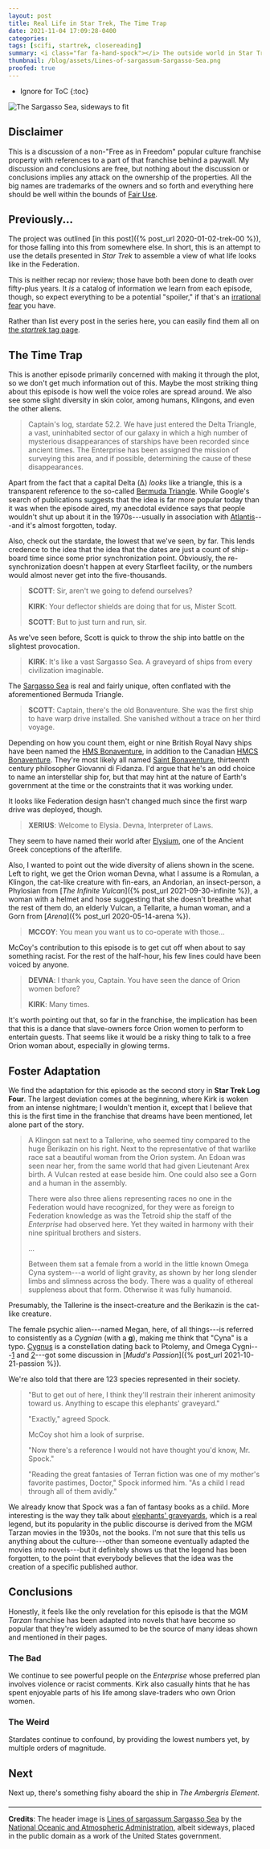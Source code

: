 ```yaml
---
layout: post
title: Real Life in Star Trek, The Time Trap
date: 2021-11-04 17:09:28-0400
categories:
tags: [scifi, startrek, closereading]
summary: <i class="far fa-hand-spock"></i> The outside world in Star Trek
thumbnail: /blog/assets/Lines-of-sargassum-Sargasso-Sea.png
proofed: true
---
```


* Ignore for ToC
{:toc}

![The Sargasso Sea, sideways to fit](/blog/assets/Lines-of-sargassum-Sargasso-Sea.png "I'm honestly not sure if I would have preferred the episode with lines of space-algae stretching out")

## Disclaimer

This is a discussion of a non-"Free as in Freedom" popular culture franchise property with references to a part of that franchise behind a paywall.  My discussion and conclusions are free, but nothing about the discussion or conclusions implies any attack on the ownership of the properties.  All the big names are trademarks of the owners and so forth and everything here should be well within the bounds of [Fair Use](https://en.wikipedia.org/wiki/Fair_use).

## Previously...

The project was outlined [in this post]({% post_url 2020-01-02-trek-00 %}), for those falling into this from somewhere else.  In short, this is an attempt to use the details presented in *Star Trek* to assemble a view of what life looks like in the Federation.

This is neither recap nor review; those have both been done to death over fifty-plus years.  It *is* a catalog of information we learn from each episode, though, so expect everything to be a potential "spoiler," if that's an [irrational fear](https://www.theguardian.com/books/booksblog/2011/aug/17/spoilers-enhance-enjoyment-psychologists) you have.

Rather than list every post in the series here, you can easily find them all on [the *startrek* tag page](/blog/tag/startrek/).

## The Time Trap

This is another episode primarily concerned with making it through the plot, so we don't get much information out of this.  Maybe the most striking thing about this episode is how well the voice roles are spread around.  We also see some slight diversity in skin color, among humans, Klingons, and even the other aliens.

 > Captain's log, stardate 52.2. We have just entered the Delta Triangle, a vast, uninhabited sector of our galaxy in which a high number of mysterious disappearances of starships have been recorded since ancient times. The Enterprise has been assigned the mission of surveying this area, and if possible, determining the cause of these disappearances.

Apart from the fact that a capital Delta (Δ) *looks* like a triangle, this is a transparent reference to the so-called [Bermuda Triangle](https://en.wikipedia.org/wiki/Bermuda_Triangle).  While Google's search of publications suggests that the idea is far more popular today than it was when the episode aired, my anecdotal evidence says that people wouldn't shut up about it in the 1970s---usually in association with [Atlantis](https://en.wikipedia.org/wiki/Atlantis)---and it's almost forgotten, today.

Also, check out the stardate, the lowest that we've seen, by far.  This lends credence to the idea that the idea that the dates are just a count of ship-board time since some prior synchronization point.  Obviously, the re-synchronization doesn't happen at every Starfleet facility, or the numbers would almost never get into the five-thousands.

 > **SCOTT**: Sir, aren't we going to defend ourselves?
 >
 > **KIRK**: Your deflector shields are doing that for us, Mister Scott.
 >
 > **SCOTT**: But to just turn and run, sir.

As we've seen before, Scott is quick to throw the ship into battle on the slightest provocation.

 > **KIRK**: It's like a vast Sargasso Sea. A graveyard of ships from every civilization imaginable.

The [Sargasso Sea](https://en.wikipedia.org/wiki/Sargasso_Sea) is real and fairly unique, often conflated with the aforementioned Bermuda Triangle.

 > **SCOTT**: Captain, there's the old Bonaventure. She was the first ship to have warp drive installed. She vanished without a trace on her third voyage.

Depending on how you count them, eight or nine British Royal Navy ships have been named the [HMS Bonaventure](https://en.wikipedia.org/wiki/HMS_Bonaventure), in addition to the Canadian [HMCS Bonaventure](https://en.wikipedia.org/wiki/HMCS_Bonaventure).  They're most likely all named [Saint Bonaventure](https://en.wikipedia.org/wiki/Bonaventure), thirteenth century philosopher Giovanni di Fidanza.  I'd argue that he's an odd choice to name an interstellar ship for, but that may hint at the nature of Earth's government at the time or the constraints that it was working under.

It looks like Federation design hasn't changed much since the first warp drive was deployed, though.

 > **XERIUS**: Welcome to Elysia. Devna, Interpreter of Laws.

They seem to have named their world after [Elysium](https://en.wikipedia.org/wiki/Elysium), one of the Ancient Greek conceptions of the afterlife.

Also, I wanted to point out the wide diversity of aliens shown in the scene.  Left to right, we get the Orion woman Devna, what I assume is a Romulan, a Klingon, the cat-like creature with fin-ears, an Andorian, an insect-person, a Phylosian from [*The Infinite Vulcan*]({% post_url 2021-09-30-infinite %}), a woman with a helmet and hose suggesting that she doesn't breathe what the rest of them do, an elderly Vulcan, a Tellarite, a human woman, and a Gorn from [*Arena*]({% post_url 2020-05-14-arena %}).

 > **MCCOY**: You mean you want us to co-operate with those...

McCoy's contribution to this episode is to get cut off when about to say something racist.  For the rest of the half-hour, his few lines could have been voiced by anyone.

 > **DEVNA**: I thank you, Captain. You have seen the dance of Orion women before?
 >
 > **KIRK**: Many times.

It's worth pointing out that, so far in the franchise, the implication has been that this is a dance that slave-owners force Orion women to perform to entertain guests.  That seems like it would be a risky thing to talk to a free Orion woman about, especially in glowing terms.

## Foster Adaptation

We find the adaptation for this episode as the second story in **Star Trek Log Four**.  The largest deviation comes at the beginning, where Kirk is woken from an intense nightmare; I wouldn't mention it, except that I believe that this is the first time in the franchise that dreams have been mentioned, let alone part of the story.

 > A Klingon sat next to a Tallerine, who seemed tiny compared to the huge Berikazin on his right.  Next to the representative of that warlike race sat a beautiful woman from the Orion system.  An Edoan was seen near her, from the same world that had given Lieutenant Arex birth.  A Vulcan rested at ease beside him.  One could also see a Gorn and a human in the assembly.
 >
 > There were also three aliens representing races no one in the Federation would have recognized, for they were as foreign to Federation knowledge as was the Tetroid ship the staff of the *Enterprise* had observed here.  Yet they waited in harmony with their nine spiritual brothers and sisters.
 >
 > ...
 >
 > Between them sat a female from a world in the little known Omega Cyna system---a world of light gravity, as shown by her long slender limbs and slimness across the body.  There was a quality of ethereal suppleness about that form.  Otherwise it was fully humanoid.

Presumably, the Tallerine is the insect-creature and the Berikazin is the cat-like creature.

The female psychic alien---named Megan, here, of all things---is referred to consistently as a *Cygnian* (with a **g**), making me think that "Cyna" is a typo.  [Cygnus](https://en.wikipedia.org/wiki/Cygnus_%28constellation%29) is a constellation dating back to Ptolemy, and Omega Cygni---[1](https://en.wikipedia.org/wiki/Omega1_Cygni) and [2](https://en.wikipedia.org/wiki/Omega2_Cygni)---got some discussion in [*Mudd's Passion*]({% post_url 2021-10-21-passion %}).

We're also told that there are 123 species represented in their society.

 > "But to get out of here, I think they'll restrain their inherent animosity toward us.  Anything to escape this elephants' graveyard."
 >
 > "Exactly," agreed Spock.
 >
 > McCoy shot him a look of surprise.
 >
 > "Now there's a reference I would not have thought you'd know, Mr. Spock."
 >
 > "Reading the great fantasies of Terran fiction was one of my mother's favorite pastimes, Doctor," Spock informed him.  "As a child I read through all of them avidly."

We already know that Spock was a fan of fantasy books as a child.  More interesting is the way they talk about [elephants' graveyards](https://en.wikipedia.org/wiki/Elephants%27_graveyard), which is a real legend, but its popularity in the public discourse is derived from the MGM Tarzan movies in the 1930s, not the books.  I'm not sure that this tells us anything about the culture---other than someone eventually adapted the movies into novels---but it definitely shows us that the legend has been forgotten, to the point that everybody believes that the idea was the creation of a specific published author.

## Conclusions

Honestly, it feels like the only revelation for this episode is that the MGM *Tarzan* franchise has been adapted into novels that have become so popular that they're widely assumed to be the source of many ideas shown and mentioned in their pages.

### The Bad

We continue to see powerful people on the *Enterprise* whose preferred plan involves violence or racist comments.  Kirk also casually hints that he has spent enjoyable parts of his life among slave-traders who own Orion women.

### The Weird

Stardates continue to confound, by providing the lowest numbers yet, by multiple orders of magnitude.

## Next

Next up, there's something fishy aboard the ship in *The Ambergris Element*.

#### <i class="far fa-hand-spock"></i>

* * *

**Credits**: The header image is [Lines of sargassum Sargasso Sea](https://oceanexplorer.noaa.gov/explorations/02sab/logs/aug09/media/lines.html) by the [National Oceanic and Atmospheric Administration](https://www.noaa.gov/), albeit sideways, placed in the public domain as a work of the United States government.
